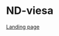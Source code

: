 # ND-viesa
<a href="https://htmlpreview.github.io/?https://github.com/DGubliauskas/ND-viesa/blob/main/landing_page/index.html">Landing page</a></li>
